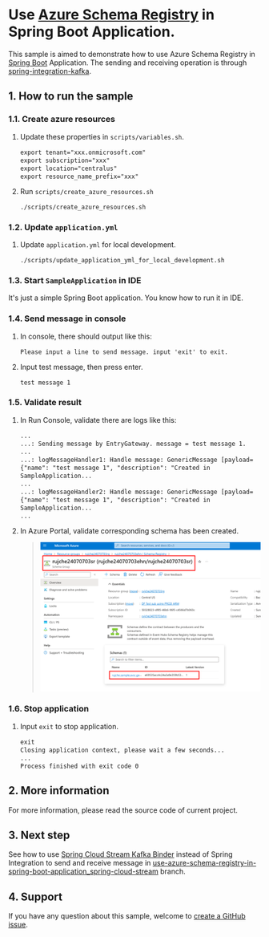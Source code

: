 # Use [Azure Schema Registry](https://learn.microsoft.com/en-us/azure/event-hubs/schema-registry-overview) in Spring Boot Application.

This sample is aimed to demonstrate how to use Azure Schema Registry in [Spring Boot](https://spring.io/projects/spring-boot) Application.
The sending and receiving operation is through [spring-integration-kafka](https://docs.spring.io/spring-integration/reference/kafka.html).

## 1. How to run the sample

### 1.1. Create azure resources

1. Update these properties in `scripts/variables.sh`.
    ```shell
    export tenant="xxx.onmicrosoft.com"
    export subscription="xxx"
    export location="centralus"
    export resource_name_prefix="xxx"
    ```

2. Run `scripts/create_azure_resources.sh`
   ```shell
   ./scripts/create_azure_resources.sh
   ```

### 1.2. Update `application.yml`

1. Update `application.yml` for local development.

   ```shell
   ./scripts/update_application_yml_for_local_development.sh
   ```

### 1.3. Start `SampleApplication` in IDE

It's just a simple Spring Boot application. You know how to run it in IDE.

### 1.4. Send message in console

1. In console, there should output like this:
   ```text
   Please input a line to send message. input 'exit' to exit.
   ```
2. Input test message, then press enter.
   ```text
   test message 1
   ```

### 1.5. Validate result

1. In Run Console, validate there are logs like this:

   ```text
   ...
   ...: Sending message by EntryGateway. message = test message 1.
   ...
   ...: logMessageHandler1: Handle message: GenericMessage [payload={"name": "test message 1", "description": "Created in SampleApplication...
   ...
   ...: logMessageHandler2: Handle message: GenericMessage [payload={"name": "test message 1", "description": "Created in SampleApplication...
   ...   
   ```

2. In Azure Portal, validate corresponding schema has been created.

   > ![schema-created](./pictures/schema-created.png)

### 1.6. Stop application

1. Input `exit` to stop application.
   ```text
   exit
   Closing application context, please wait a few seconds...
   ...
   Process finished with exit code 0
   ```

## 2. More information
For more information, please read the source code of current project.

## 3. Next step

See how to use [Spring Cloud Stream Kafka Binder](https://docs.spring.io/spring-cloud-stream/docs/current/reference/html/spring-cloud-stream-binder-kafka.html#_apache_kafka_binder) 
instead of Spring Integration to send and receive message in [use-azure-schema-registry-in-spring-boot-application_spring-cloud-stream](https://github.com/rujche/samples/tree/use-azure-schema-registry-in-spring-boot-application_spring-cloud-stream) branch.

## 4. Support

If you have any question about this sample, welcome to [create a GitHub issue](https://github.com/rujche/samples/issues/new).
